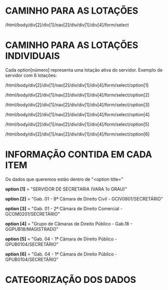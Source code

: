 # CAMINHO PARA AS LOTAÇÕES

/html/body/div[2]/div[1]/nav[2]/div/div[1]/div[4]/form/select

# CAMINHO PARA AS LOTAÇÕES INDIVIDUAIS

Cada option[número] representa uma lotação ativa do servidor. Exemplo de servidor com 6 lotações:

/html/body/div[2]/div[1]/nav[2]/div/div[1]/div[4]/form/select/option[1]

/html/body/div[2]/div[1]/nav[2]/div/div[1]/div[4]/form/select/option[2]

/html/body/div[2]/div[1]/nav[2]/div/div[1]/div[4]/form/select/option[3]

/html/body/div[2]/div[1]/nav[2]/div/div[1]/div[4]/form/select/option[4]

/html/body/div[2]/div[1]/nav[2]/div/div[1]/div[4]/form/select/option[5]

/html/body/div[2]/div[1]/nav[2]/div/div[1]/div[4]/form/select/option[6]

# INFORMAÇÃO CONTIDA EM CADA ITEM

Os dados que queremos estão dentro de "<option title="

**option [1]** = "SERVIDOR DE SECRETARIA (VARA 1o GRAU)"

**option [2]** = "Gab. 01 - 8ª Câmara de Direito Civil - GCIV0801/SECRETÁRIO"

**option [3]** = "Gab. 01 - 2ª Câmara de Direito Comercial - GCOM0201/SECRETÁRIO"

**option [4]** = "Grupo de Câmaras de Direito Público - Gab.18 - GGPUB18/MAGISTRADO"

**option [5]** = "Gab. 04 - 1ª Câmara de Direito Público - GPUB0104/SECRETÁRIO"

**option [6]** = "Gab. 04 - 1ª Câmara de Direito Público - GPUB0104/SECRETÁRIO"

# CATEGORIZAÇÃO DOS DADOS #